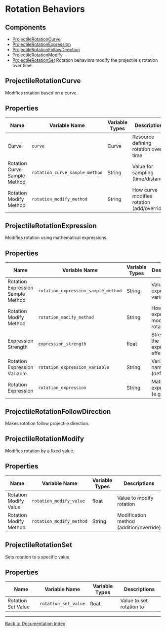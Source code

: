 # Rotation Behaviors
## Components
- [ProjectileRotationCurve](#projectilerotationcurve)
- [ProjectileRotationExpression](#projectilerotationexpression)
- [ProjectileRotationFollowDirection](#projectilerotationfollowdirection)
- [ProjectileRotationModify](#projectilerotationmodify)
- [ProjectileRotationSet](#projectilerotationset)
Rotation behaviors modify the projectile's rotation over time.
## ProjectileRotationCurve
Modifies rotation based on a curve.
## Properties

| Name | Variable Name | Variable Types | Descriptions |
|------|---------------|----------------|--------------|
| Curve | `curve` | Curve | Resource defining rotation over time |
| Rotation Curve Sample Method | `rotation_curve_sample_method` | String | Value for sampling (time/distance) |
| Rotation Modify Method | `rotation_modify_method` | String | How curve modifies rotation (add/override) |
## ProjectileRotationExpression
Modifies rotation using mathematical expressions.
## Properties

| Name | Variable Name | Variable Types | Descriptions |
|------|---------------|----------------|--------------|
| Rotation Expression Sample Method | `rotation_expression_sample_method` | String | Value for expression variable |
| Rotation Modify Method | `rotation_modify_method` | String | How expression modifies rotation |
| Expression Strength | `expression_strength` | float | Strength of the expression effect |
| Rotation Expression Variable | `rotation_expression_variable` | String | Variable name (default 't') |
| Rotation Expression | `rotation_expression` | String | Mathematical expression (e.g., `sin(t)`) |
## ProjectileRotationFollowDirection
Makes rotation follow projectile direction.
## ProjectileRotationModify
Modifies rotation by a fixed value.
## Properties

| Name | Variable Name | Variable Types | Descriptions |
|------|---------------|----------------|--------------|
| Rotation Modify Value | `rotation_modify_value` | float | Value to modify rotation |
| Rotation Modify Method | `rotation_modify_method` | String | Modification method (addition/override) |
## ProjectileRotationSet
Sets rotation to a specific value.
## Properties

| Name | Variable Name | Variable Types | Descriptions |
|------|---------------|----------------|--------------|
| Rotation Set Value | `rotation_set_value` | float | Value to set rotation to |
---
[Back to Documentation Index](_sidebar.md)
